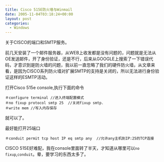 ```yaml
---
title: Cisco 515E防火墙与Winmail
date: 2005-11-04T03:18:24+00:00
layout: post
categories:
  - Windows
---
```


关于CISCO的端口和SMTP服务。

前几天安装了一个邮件服务器，从WEB上收发都是没有问题的，问题就是无法从OE发送邮件，开了身份验证，还是不行，后来从GOOGLE上搜索了一下错误代码，才意识到是防火墙的问题，我以前一直忽略了我们的硬件防火墙，从文章来看，是因为CISCO系列防火墙对扩展SMTP的支持是关闭的，所以无法进行身份验证这样的ESMTP活动。

打开Cisco 515e console,执行下面的命令

```
＃configure terminal //进入终端配置模式
＃no fixup protocol smtp 25  //关闭fixup smtp.
＃write mem //写入内存保存
```

就可以了。

最好能打开25端口

```
＃conduit permit tcp host IP eq smtp any  //允许any主机到IP:25的TCP连接
```

CISCO 515E好难配，我在console里面转了半天，才知道从哪里可以`no fixup`,`conduit`。晕，要学习的东西太多了。